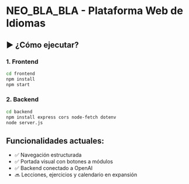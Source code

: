 # NEO_BLA_BLA - Plataforma Web de Idiomas

## ▶️ ¿Cómo ejecutar?

### 1. Frontend
```bash
cd frontend
npm install
npm start
```

### 2. Backend
```bash
cd backend
npm install express cors node-fetch dotenv
node server.js
```

## Funcionalidades actuales:
- ✅ Navegación estructurada
- ✅ Portada visual con botones a módulos
- ✅ Backend conectado a OpenAI
- 🔜 Lecciones, ejercicios y calendario en expansión

